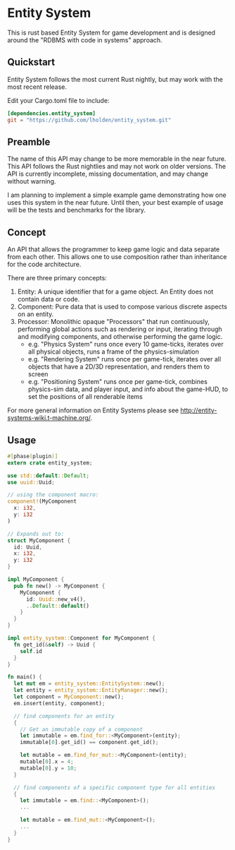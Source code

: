 # Entity System

This is rust based Entity System for game development and is designed around the "RDBMS with code in systems" approach. 

## Quickstart

Entity System follows the most current Rust nightly, but may work with the most recent release.

Edit your Cargo.toml file to include:
```toml
[dependencies.entity_system]
git = "https://github.com/lholden/entity_system.git"
```

## Preamble

The name of this API may change to be more memorable in the near future. This API follows the Rust nightlies and may not work on older versions. The API is currently incomplete, missing documentation, and may change without warning.

I am planning to implement a simple example game demonstrating how one uses this system in the near future. Until then, your best example of usage will be the tests and benchmarks for the library.

## Concept

An API that allows the programmer to keep game logic and data separate from each other. This allows one to use composition rather than inheritance for the code architecture.

There are three primary concepts:

1. Entity: A unique identifier that for a game object. An Entity does not contain data or code.
2. Component: Pure data that is used to compose various discrete aspects on an entity.
3. Processor: Monolithic opaque "Processors" that run continuously, performing global actions such as rendering or input, iterating through and modifying components, and otherwise performing the game logic.
    * e.g. "Physics System" runs once every 10 game-ticks, iterates over all physical objects, runs a frame of the physics-simulation
    * e.g. "Rendering System" runs once per game-tick, iterates over all objects that have a 2D/3D representation, and renders them to screen
    * e.g. "Positioning System" runs once per game-tick, combines physics-sim data, and player input, and info about the game-HUD, to set the positions of all renderable items

For more general information on Entity Systems please see http://entity-systems-wiki.t-machine.org/.

## Usage
```rust
#[phase(plugin)]
extern crate entity_system;

use std::default::Default;
use uuid::Uuid;

// using the component macro:
component!(MyComponent
  x: i32,
  y: i32
)

// Expands out to:
struct MyComponent {
  id: Uuid,
  x: i32,
  y: i32
}

impl MyComponent {
  pub fn new() -> MyComponent {
    MyComponent {
      id: Uuid::new_v4(),
      ..Default::default()
    }
  }
}

impl entity_system::Component for MyComponent {
  fn get_id(&self) -> Uuid {
    self.id
  }
}

fn main() {
  let mut em = entity_system::EntitySystem::new();
  let entity = entity_system::EntityManager::new();
  let component = MyComponent::new();
  em.insert(entity, component);

  // find components for an entity
  {
    // Get an immutable copy of a component
    let immutable = em.find_for::<MyComponent>(entity);
    immutable[0].get_id() == component.get_id();

    let mutable = em.find_for_mut::<MyComponent>(entity);
    mutable[0].x = 4;
    mutable[0].y = 10;
  }

  // find components of a specific component type for all entities
  {
    let immutable = em.find::<MyComponent>();
    ...

    let mutable = em.find_mut::<MyComponent>();
    ...
  }
}
```
